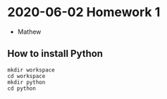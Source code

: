# 2020-06-02 Homework 1 
- Mathew

## How to install Python
```
mkdir workspace
cd workspace
mkdir python
cd python

```